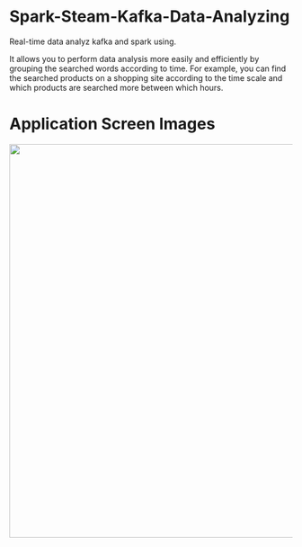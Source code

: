 # Spark-Steam-Kafka-Data-Analyzing
Real-time data analyz kafka and spark using.

It allows you to perform data analysis more easily and efficiently by grouping the searched words according to time. For example, you can find the searched products on a shopping site according to the time scale and which products are searched more between which hours.

 # Application Screen Images 
<img src=/src/main/ScreenShot/ss.PNG width="950" height="700" >
